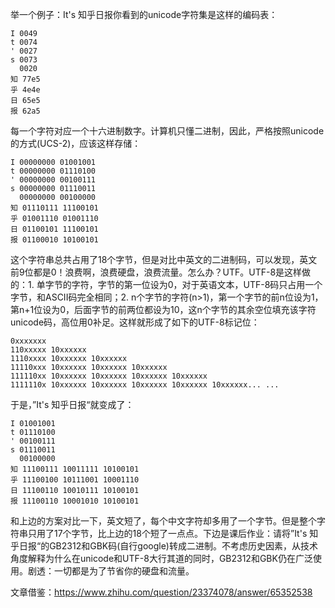 
举一个例子：It's 知乎日报你看到的unicode字符集是这样的编码表：
```
I 0049
t 0074
' 0027
s 0073
  0020
知 77e5
乎 4e4e
日 65e5
报 62a5
```
每一个字符对应一个十六进制数字。计算机只懂二进制，因此，严格按照unicode的方式(UCS-2)，应该这样存储：
```
I 00000000 01001001
t 00000000 01110100
' 00000000 00100111
s 00000000 01110011
  00000000 00100000
知 01110111 11100101
乎 01001110 01001110
日 01100101 11100101
报 01100010 10100101
```
这个字符串总共占用了18个字节，但是对比中英文的二进制码，可以发现，英文前9位都是0！浪费啊，浪费硬盘，浪费流量。怎么办？UTF。UTF-8是这样做的：1. 单字节的字符，字节的第一位设为0，对于英语文本，UTF-8码只占用一个字节，和ASCII码完全相同；2. n个字节的字符(n>1)，第一个字节的前n位设为1，第n+1位设为0，后面字节的前两位都设为10，这n个字节的其余空位填充该字符unicode码，高位用0补足。这样就形成了如下的UTF-8标记位：
```
0xxxxxxx
110xxxxx 10xxxxxx
1110xxxx 10xxxxxx 10xxxxxx
11110xxx 10xxxxxx 10xxxxxx 10xxxxxx
111110xx 10xxxxxx 10xxxxxx 10xxxxxx 10xxxxxx
1111110x 10xxxxxx 10xxxxxx 10xxxxxx 10xxxxxx 10xxxxxx... ...
```
于是，”It's 知乎日报“就变成了：
```
I 01001001
t 01110100
' 00100111
s 01110011
  00100000
知 11100111 10011111 10100101
乎 11100100 10111001 10001110
日 11100110 10010111 10100101
报 11100110 10001010 10100101
```
和上边的方案对比一下，英文短了，每个中文字符却多用了一个字节。但是整个字符串只用了17个字节，比上边的18个短了一点点。下边是课后作业：请将”It's 知乎日报“的GB2312和GBK码(自行google)转成二进制。不考虑历史因素，从技术角度解释为什么在unicode和UTF-8大行其道的同时，GB2312和GBK仍在广泛使用。剧透：一切都是为了节省你的硬盘和流量。

文章借鉴：https://www.zhihu.com/question/23374078/answer/65352538

